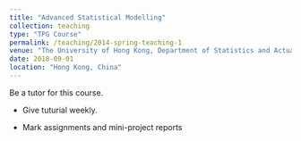```yaml
---
title: "Advanced Statistical Modelling"
collection: teaching
type: "TPG Course"
permalink: /teaching/2014-spring-teaching-1
venue: "The University of Hong Kong, Department of Statistics and Actuarial Science"
date: 2018-09-01
location: "Hong Kong, China"
---
```


Be a tutor for this course.

- Give tuturial weekly. 

- Mark assignments and mini-project reports
